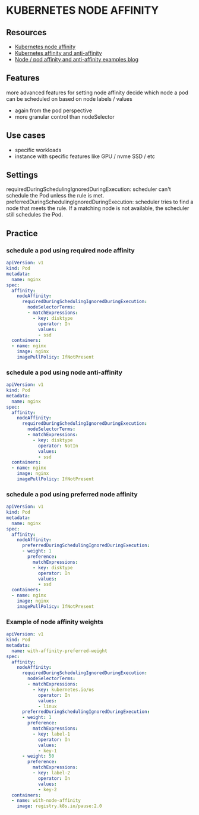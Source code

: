 # KUBERNETES NODE AFFINITY

## Resources

- [Kubernetes node affinity](https://kubernetes.io/docs/tasks/configure-pod-container/assign-pods-nodes-using-node-affinity/)
- [Kubernetes affinity and anti-affinity](https://kubernetes.io/docs/concepts/scheduling-eviction/assign-pod-node/#affinity-and-anti-affinity)
- [Node / pod affinity and anti-affinity examples blog](https://blog.kubecost.com/blog/kubernetes-node-affinity/)

## Features
more advanced features for setting node affinity
decide which node a pod can be scheduled on based on node labels / values
- again from the pod perspective
- more granular control than nodeSelector

## Use cases
- specific workloads
- instance with specific features like GPU / nvme SSD / etc

## Settings

requiredDuringSchedulingIgnoredDuringExecution: scheduler can't schedule the Pod unless the rule is met.
preferredDuringSchedulingIgnoredDuringExecution: scheduler tries to find a node that meets the rule. If a matching node is not available, the scheduler still schedules the Pod.

## Practice

### schedule a pod using required node affinity

```yml
apiVersion: v1
kind: Pod
metadata:
  name: nginx
spec:
  affinity:
    nodeAffinity:
      requiredDuringSchedulingIgnoredDuringExecution:
        nodeSelectorTerms:
        - matchExpressions:
          - key: disktype
            operator: In
            values:
            - ssd            
  containers:
  - name: nginx
    image: nginx
    imagePullPolicy: IfNotPresent

```

### schedule a pod using node anti-affinity

```yml
apiVersion: v1
kind: Pod
metadata:
  name: nginx
spec:
  affinity:
    nodeAffinity:
      requiredDuringSchedulingIgnoredDuringExecution:
        nodeSelectorTerms:
        - matchExpressions:
          - key: disktype
            operator: NotIn
            values:
            - ssd            
  containers:
  - name: nginx
    image: nginx
    imagePullPolicy: IfNotPresent
```

### schedule a pod using preferred node affinity

```yml
apiVersion: v1
kind: Pod
metadata:
  name: nginx
spec:
  affinity:
    nodeAffinity:
      preferredDuringSchedulingIgnoredDuringExecution:
      - weight: 1
        preference:
          matchExpressions:
          - key: disktype
            operator: In
            values:
            - ssd          
  containers:
  - name: nginx
    image: nginx
    imagePullPolicy: IfNotPresent
```

### Example of node affinity weights
```yml
apiVersion: v1
kind: Pod
metadata:
  name: with-affinity-preferred-weight
spec:
  affinity:
    nodeAffinity:
      requiredDuringSchedulingIgnoredDuringExecution:
        nodeSelectorTerms:
        - matchExpressions:
          - key: kubernetes.io/os
            operator: In
            values:
            - linux
      preferredDuringSchedulingIgnoredDuringExecution:
      - weight: 1
        preference:
          matchExpressions:
          - key: label-1
            operator: In
            values:
            - key-1
      - weight: 50
        preference:
          matchExpressions:
          - key: label-2
            operator: In
            values:
            - key-2
  containers:
  - name: with-node-affinity
    image: registry.k8s.io/pause:2.0
```